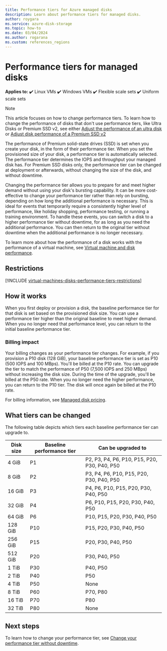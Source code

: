 ```yaml
---
title: Performance tiers for Azure managed disks
description: Learn about performance tiers for managed disks.
author: roygara
ms.service: azure-disk-storage
ms.topic: how-to
ms.date: 03/04/2024
ms.author: rogarana
ms.custom: references_regions
---
```


# Performance tiers for managed disks

**Applies to:** :heavy_check_mark: Linux VMs :heavy_check_mark: Windows VMs :heavy_check_mark: Flexible scale sets :heavy_check_mark: Uniform scale sets

> [!NOTE]
> This article focuses on how to change performance tiers. To learn how to change the performance of disks that don't use performance tiers, like Ultra Disks or Premium SSD v2, see either [Adjust the performance of an ultra disk](disks-enable-ultra-ssd.md#adjust-the-performance-of-an-ultra-disk) or [Adjust disk performance of a Premium SSD v2](disks-deploy-premium-v2.md#adjust-disk-performance)

The performance of Premium solid-state drives (SSD) is set when you create your disk, in the form of their performance tier. When you set the provisioned size of your disk, a performance tier is automatically selected. The performance tier determines the IOPS and throughput your managed disk has. For Premium SSD disks only, the performance tier can be changed at deployment or afterwards, without changing the size of the disk, and without downtime.

Changing the performance tier allows you to prepare for and meet higher demand without using your disk's bursting capability. It can be more cost-effective to change your performance tier rather than rely on bursting, depending on how long the additional performance is necessary. This is ideal for events that temporarily require a consistently higher level of performance, like holiday shopping, performance testing, or running a training environment. To handle these events, you can switch a disk to a higher performance tier without downtime, for as long as you need the additional performance. You can then return to the original tier without downtime when the additional performance is no longer necessary.

To learn more about how the performance of a disk works with the performance of a virtual machine, see [Virtual machine and disk performance](disks-performance.md).

## Restrictions

[!INCLUDE [virtual-machines-disks-performance-tiers-restrictions](./includes/virtual-machines-disks-performance-tiers-restrictions.md)]

## How it works

When you first deploy or provision a disk, the baseline performance tier for that disk is set based on the provisioned disk size. You can use a performance tier higher than the original baseline to meet higher demand. When you no longer need that performance level, you can return to the initial baseline performance tier.

### Billing impact

Your billing changes as your performance tier changes. For example, if you provision a P10 disk (128 GiB), your baseline performance tier is set as P10 (500 IOPS and 100 MBps). You'll be billed at the P10 rate. You can upgrade the tier to match the performance of P50 (7,500 IOPS and 250 MBps) without increasing the disk size. During the time of the upgrade, you'll be billed at the P50 rate. When you no longer need the higher performance, you can return to the P10 tier. The disk will once again be billed at the P10 rate.

For billing information, see [Managed disk pricing](https://azure.microsoft.com/pricing/details/managed-disks/).

## What tiers can be changed

The following table depicts which tiers each baseline performance tier can upgrade to.

| Disk size | Baseline performance tier | Can be upgraded to |
|----------------|-----|-------------------------------------|
| 4 GiB | P1 | P2, P3, P4, P6, P10, P15, P20, P30, P40, P50 |
| 8 GiB | P2 | P3, P4, P6, P10, P15, P20, P30, P40, P50 |
| 16 GiB | P3 | P4, P6, P10, P15, P20, P30, P40, P50 | 
| 32 GiB | P4 | P6, P10, P15, P20, P30, P40, P50 |
| 64 GiB | P6 | P10, P15, P20, P30, P40, P50 |
| 128 GiB | P10 | P15, P20, P30, P40, P50 |
| 256 GiB | P15 | P20, P30, P40, P50 |
| 512 GiB | P20 | P30, P40, P50 |
| 1 TiB | P30 | P40, P50 |
| 2 TiB | P40 | P50 |
| 4 TiB | P50 | None |
| 8 TiB | P60 |  P70, P80 |
| 16 TiB | P70 | P80 |
| 32 TiB | P80 | None |

## Next steps

To learn how to change your performance tier, see [Change your performance tier without downtime](disks-performance-tiers.md).